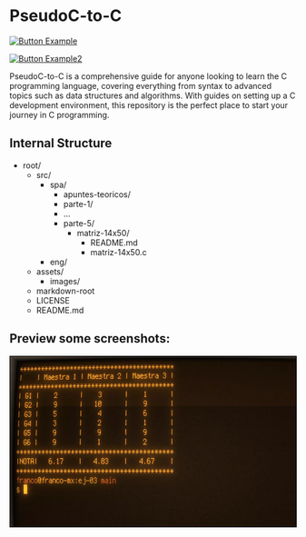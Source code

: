 # PseudoC-to-C

[![Button Example]](./markdown-root/spa.md)

[Button Example]: https://img.shields.io/badge/ESPAÑOL-37a779?style=for-the-badge


[![Button Example2]](./markdown-root/eng.md)

[Button Example2]: https://img.shields.io/badge/ENGLISH-37a779?style=for-the-badge 

PseudoC-to-C is a comprehensive guide for anyone looking to learn the C 
programming language, covering everything from syntax to advanced topics such as
data structures and algorithms. With guides on setting up a C development 
environment, this repository is the perfect place to start your journey in
C programming.

## Internal Structure
- root/  
  - src/
      - spa/
          - apuntes-teoricos/
          - parte-1/
          - ... 
          - parte-5/
              - matriz-14x50/
                  - README.md
                  - matriz-14x50.c  
      - eng/
  - assets/
      - images/
  - markdown-root
  - LICENSE
  - README.md

## Preview some screenshots:
<a href="#" title="Captura del output en la terminal del ejercicio">
  <img src="./assets/images/thumbnail-tp1-parte1-ej3-pseudo-y-C.webp" 
       alt="Captura del output en la terminal del ejercicio" 
       width="555" height="300"
       style="border: 1px solid black; text-align: center;">
</a>

